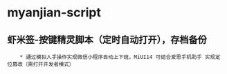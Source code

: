 # myanjian-script
## 虾米签-按键精灵脚本（定时自动打开），存档备份
```
    * 通过模拟人手操作实现微信小程序自动上下班，MiUI14 可结合爱思手机助手 实现定位篡改（需打开开发者模式）